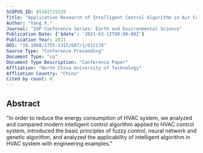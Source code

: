 ```yaml
---
SCOPUS_ID: 85102725529
Title: "Application Research of Intelligent Control Algorithm in Air Conditioning System"
Author: "Yang X."
Journal: "IOP Conference Series: Earth and Environmental Science"
Publication Date: {'$date': '2021-03-12T00:00:00Z'}
Publication Year: 2021
DOI: "10.1088/1755-1315/687/1/012174"
Source Type: "Conference Proceeding"
Document Type: "cp"
Document Type Description: "Conference Paper"
Affliation: "North China University of Technology"
Affliation Country: "China"
Cited by count: 0
---
```


## Abstract
"In order to reduce the energy consumption of HVAC system, we analyzed and compared modern intelligent control algorithm applied to HVAC control system, introduced the basic principles of fuzzy control, neural network and genetic algorithm, and analyzed the applicability of intelligent algorithm in HVAC system with engineering examples."
